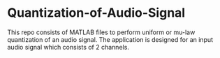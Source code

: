 # Quantization-of-Audio-Signal
This repo consists of MATLAB files to perform uniform or mu-law quantization of an audio signal. The application is designed for an input audio signal which consists of 2 channels. 
